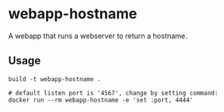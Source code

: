 # webapp-hostname

A webapp that runs a webserver to return a hostname.

## Usage

```
build -t webapp-hostname .

# default listen port is '4567', change by setting command:
docker run --rm webapp-hostname -e 'set :port, 4444'
```
